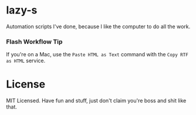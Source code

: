 # lazy-s

Automation scripts I've done, because I like the computer to do all the work.



### Flash Workflow Tip
If you're on a Mac, use the `Paste HTML as Text` command with the `Copy RTF as HTML` service.



# License

MIT Licensed. Have fun and stuff, just don't claim you're boss and shit like that.